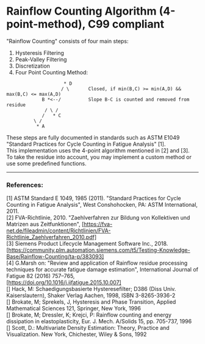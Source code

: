 # Rainflow Counting Algorithm (4-point-method), C99 compliant
  
"Rainflow Counting" consists of four main steps:
  1. Hysteresis Filtering
  2. Peak-Valley Filtering
  3. Discretization
  4. Four Point Counting Method:
```
                     * D
                    / \       Closed, if min(B,C) >= min(A,D) && max(B,C) <= max(A,D)
             B *<--/          Slope B-C is counted and removed from residue
              / \ /
             /   * C
          \ /
           * A
```
   
   
These steps are fully documented in standards such as ASTM E1049 "Standard Practices for Cycle Counting in Fatigue Analysis" [1].  
This implementation uses the 4-point algorithm mentioned in [2] and [3].  
To take the residue into account, you may implement a custom method or use some predefined functions.

---
### References:
[1] ASTM Standard E 1049, 1985 (2011). "Standard Practices for Cycle Counting in Fatigue Analysis", West Conshohocken, PA: ASTM International, 2011.  
[2] FVA-Richtlinie, 2010. "Zaehlverfahren zur Bildung von Kollektiven und Matrizen aus Zeitfunktionen", [https://fva-net.de/fileadmin/content/Richtlinien/FVA-Richtlinie_Zaehlverfahren_2010.pdf]  
[3] Siemens Product Lifecycle Management Software Inc., 2018. [https://community.plm.automation.siemens.com/t5/Testing-Knowledge-Base/Rainflow-Counting/ta-p/383093]  
[4] G.Marsh on: "Review and application of Rainflow residue processing techniques for accurate fatigue damage estimation", International Journal of Fatigue 82 (2016) 757–765,  
[https://doi.org/10.1016/j.ijfatigue.2015.10.007]  
[]  Hack, M: Schaedigungsbasierte Hysteresefilter; D386 (Diss Univ. Kaiserslautern), Shaker Verlag Aachen, 1998, ISBN 3-8265-3936-2  
[]  Brokate, M; Sprekels, J, Hysteresis and Phase Transition, Applied Mathematical Sciences 121, Springer,  New York, 1996  
[]  Brokate, M; Dressler, K; Krejci, P: Rainflow counting and energy dissipation in elastoplasticity, Eur. J. Mech. A/Solids 15, pp. 705-737, 1996  
[]  Scott, D.: Multivariate Density Estimation: Theory, Practice and Visualization. New York, Chichester, Wiley & Sons, 1992  